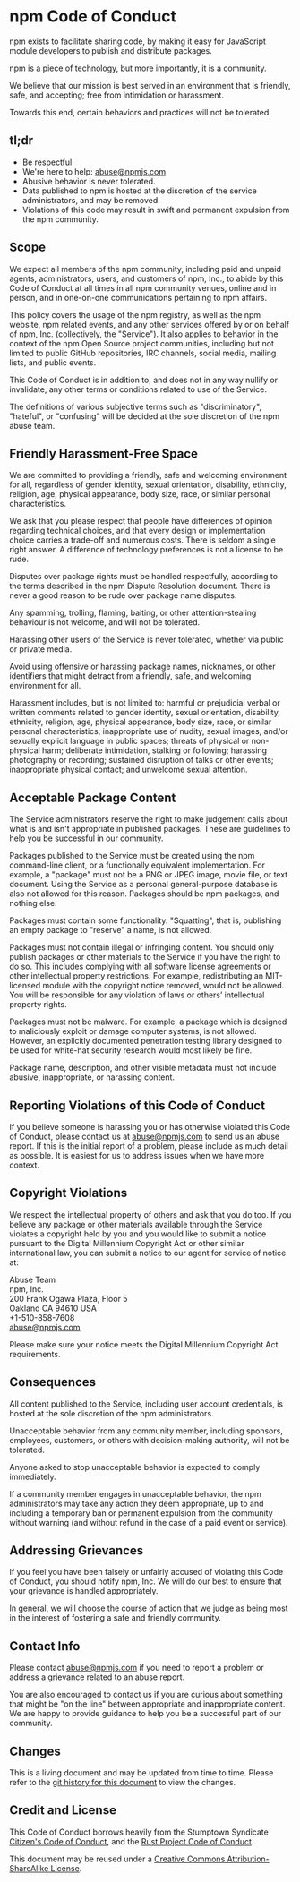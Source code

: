 # npm Code of Conduct

npm exists to facilitate sharing code, by making it easy for
JavaScript module developers to publish and distribute packages.

npm is a piece of technology, but more importantly, it is a community.

We believe that our mission is best served in an environment that is
friendly, safe, and accepting; free from intimidation or harassment.

Towards this end, certain behaviors and practices will not be
tolerated.

## tl;dr

* Be respectful.
* We're here to help: <abuse@npmjs.com>
* Abusive behavior is never tolerated.
* Data published to npm is hosted at the discretion of the service
  administrators, and may be removed.
* Violations of this code may result in swift and permanent expulsion
  from the npm community.

## Scope

We expect all members of the npm community, including paid and unpaid
agents, administrators, users, and customers of npm, Inc., to abide by
this Code of Conduct at all times in all npm community venues, online
and in person, and in one-on-one communications pertaining to npm
affairs.

This policy covers the usage of the npm registry, as well as the npm
website, npm related events, and any other services offered by or on
behalf of npm, Inc. (collectively, the "Service").  It also applies to
behavior in the context of the npm Open Source project communities,
including but not limited to public GitHub repositories, IRC channels,
social media, mailing lists, and public events.

This Code of Conduct is in addition to, and does not in any way
nullify or invalidate, any other terms or conditions related to use of
the Service.

The definitions of various subjective terms such as "discriminatory",
"hateful", or "confusing" will be decided at the sole discretion of
the npm abuse team.

## Friendly Harassment-Free Space

We are committed to providing a friendly, safe and welcoming
environment for all, regardless of gender identity, sexual
orientation, disability, ethnicity, religion, age, physical
appearance, body size, race, or similar personal characteristics.

We ask that you please respect that people have differences of opinion
regarding technical choices, and that every design or implementation
choice carries a trade-off and numerous costs.  There is seldom a
single right answer.  A difference of technology preferences is not a
license to be rude.

Disputes over package rights must be handled respectfully, according
to the terms described in the npm Dispute Resolution document.  There
is never a good reason to be rude over package name disputes.

Any spamming, trolling, flaming, baiting, or other attention-stealing
behaviour is not welcome, and will not be tolerated.

Harassing other users of the Service is never tolerated, whether via
public or private media.

Avoid using offensive or harassing package names, nicknames, or other
identifiers that might detract from a friendly, safe, and welcoming
environment for all.

Harassment includes, but is not limited to: harmful or prejudicial
verbal or written comments related to gender identity, sexual
orientation, disability, ethnicity, religion, age, physical
appearance, body size, race, or similar personal characteristics;
inappropriate use of nudity, sexual images, and/or sexually explicit
language in public spaces; threats of physical or non-physical harm;
deliberate intimidation, stalking or following; harassing photography
or recording; sustained disruption of talks or other events;
inappropriate physical contact; and unwelcome sexual attention.

## Acceptable Package Content

<!--
TODO: This should probably be split out into a separate doc.  Maybe
just link to the appropriate location in the Terms of Use once we have
it.
-->

The Service administrators reserve the right to make judgement calls
about what is and isn't appropriate in published packages.  These are
guidelines to help you be successful in our community.

Packages published to the Service must be created using the npm
command-line client, or a functionally equivalent implementation.  For
example, a "package" must not be a PNG or JPEG image, movie file, or
text document.  Using the Service as a personal general-purpose
database is also not allowed for this reason.  Packages should be npm
packages, and nothing else.

Packages must contain some functionality.  "Squatting", that is,
publishing an empty package to "reserve" a name, is not allowed.

Packages must not contain illegal or infringing content.  You should
only publish packages or other materials to the Service if you have
the right to do so.  This includes complying with all software license
agreements or other intellectual property restrictions. For example,
redistributing an MIT-licensed module with the copyright notice
removed, would not be allowed.  You will be responsible for any
violation of laws or others’ intellectual property rights.

Packages must not be malware.  For example, a package which is
designed to maliciously exploit or damage computer systems, is not
allowed.  However, an explicitly documented penetration testing
library designed to be used for white-hat security research would most
likely be fine.

Package name, description, and other visible metadata must not include
abusive, inappropriate, or harassing content.

## Reporting Violations of this Code of Conduct

If you believe someone is harassing you or has otherwise violated this
Code of Conduct, please contact us at <abuse@npmjs.com> to send us an
abuse report.  If this is the initial report of a problem, please
include as much detail as possible. It is easiest for us to address
issues when we have more context.

## Copyright Violations

We respect the intellectual property of others and ask that you do
too. If you believe any package or other materials available through
the Service violates a copyright held by you and you would like to
submit a notice pursuant to the Digital Millennium Copyright Act or
other similar international law, you can submit a notice to our agent
for service of notice at:

Abuse Team  
npm, Inc.  
200 Frank Ogawa Plaza, Floor 5  
Oakland CA 94610 USA  
+1-510-858-7608  
<abuse@npmjs.com>

Please make sure your notice meets the Digital Millennium Copyright
Act requirements.

## Consequences

All content published to the Service, including user account
credentials, is hosted at the sole discretion of the npm
administrators.

Unacceptable behavior from any community member, including sponsors,
employees, customers, or others with decision-making authority, will
not be tolerated.

Anyone asked to stop unacceptable behavior is expected to comply
immediately.

If a community member engages in unacceptable behavior, the npm
administrators may take any action they deem appropriate, up to and
including a temporary ban or permanent expulsion from the community
without warning (and without refund in the case of a paid event or
service).

## Addressing Grievances

If you feel you have been falsely or unfairly accused of violating
this Code of Conduct, you should notify npm, Inc.  We will do our best
to ensure that your grievance is handled appropriately.

In general, we will choose the course of action that we judge as being
most in the interest of fostering a safe and friendly community.

## Contact Info

Please contact <abuse@npmjs.com> if you need to report a problem or
address a grievance related to an abuse report.

You are also encouraged to contact us if you are curious about
something that might be "on the line" between appropriate and
inappropriate content.  We are happy to provide guidance to help you
be a successful part of our community.

## Changes

This is a living document and may be updated from time to time.
Please refer to the [git history for this
document](https://github.com/npm/policies/commits/master/conduct.md)
to view the changes.

## Credit and License

This Code of Conduct borrows heavily from the Stumptown Syndicate
[Citizen's Code of Conduct](http://citizencodeofconduct.org/), and the
[Rust Project Code of
Conduct](https://github.com/mozilla/rust/wiki/Note-development-policy#conduct).

This document may be reused under a [Creative Commons
Attribution-ShareAlike
License](https://creativecommons.org/licenses/by-sa/4.0/).
